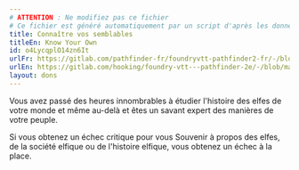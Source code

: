 ```yaml
---
# ATTENTION : Ne modifiez pas ce fichier
# Ce fichier est généré automatiquement par un script d'après les données du module Foundry VTT officiel et de sa traduction
title: Connaître vos semblables
titleEn: Know Your Own
id: o4LycqplO14zn6It
urlFr: https://gitlab.com/pathfinder-fr/foundryvtt-pathfinder2-fr/-/blob/master/data/feats/o4LycqplO14zn6It.htm
urlEn: https://gitlab.com/hooking/foundry-vtt---pathfinder-2e/-/blob/master/packs/data/feats.db/know-your-own.json
layout: dons
---
```

Vous avez passé des heures innombrables à étudier l'histoire des elfes de votre monde et même au-delà et êtes un savant expert des manières de votre peuple.

Si vous obtenez un échec critique pour vous Souvenir à propos des elfes, de la société elfique ou de l'histoire elfique, vous obtenez un échec à la place.
